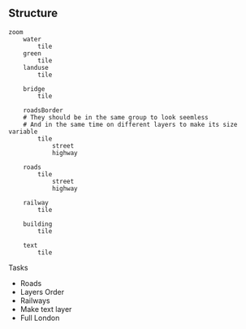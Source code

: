 ## Structure
```
zoom
	water
		tile
	green
		tile
	landuse
		tile

	bridge
		tile

	roadsBorder
	# They should be in the same group to look seemless
	# And in the same time on different layers to make its size variable
		tile
			street
			highway

	roads
		tile
			street
			highway

	railway
		tile

	building
		tile
		
	text
		tile
```

Tasks
- Roads
- Layers Order
- Railways
- Make text layer
- Full London